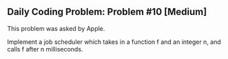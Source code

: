 ## Daily Coding Problem: Problem #10 [Medium]

This problem was asked by Apple.

Implement a job scheduler which takes in a function f and an integer n, and
calls f after n milliseconds.
